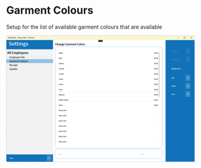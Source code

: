 # Garment Colours

Setup for the list of available garment colours that are available

![Main](../../../.attachments/Documentation/GarmentColours.png "Main")
